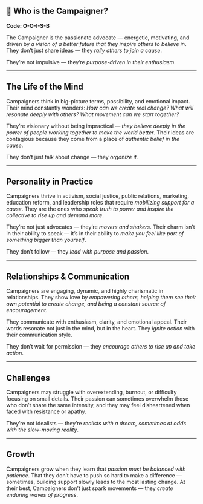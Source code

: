 ## 🎤 Who is the Campaigner?  
**Code: O-O-I-S-B**

The Campaigner is the passionate advocate — energetic, motivating, and driven by *a vision of a better future that they inspire others to believe in*. They don’t just share ideas — they *rally others to join a cause*.

They’re not impulsive — they’re *purpose-driven in their enthusiasm*.

---

## The Life of the Mind

Campaigners think in big-picture terms, possibility, and emotional impact. Their mind constantly wonders: *How can we create real change? What will resonate deeply with others? What movement can we start together?*

They’re visionary without being impractical — *they believe deeply in the power of people working together to make the world better*. Their ideas are contagious because they come from a place of *authentic belief in the cause*.

They don’t just talk about change — they *organize it*.

---

## Personality in Practice

Campaigners thrive in activism, social justice, public relations, marketing, education reform, and leadership roles that require *mobilizing support for a cause*. They are the ones who *speak truth to power and inspire the collective to rise up and demand more*.

They’re not just advocates — they’re *movers and shakers*. Their charm isn’t in their ability to speak — it’s in their ability to *make you feel like part of something bigger than yourself*.

They don’t follow — they *lead with purpose and passion*.

---

## Relationships & Communication

Campaigners are engaging, dynamic, and highly charismatic in relationships. They show love by *empowering others, helping them see their own potential to create change, and being a constant source of encouragement*. 

They communicate with enthusiasm, clarity, and emotional appeal. Their words resonate not just in the mind, but in the heart. They *ignite action* with their communication style.

They don’t wait for permission — they *encourage others to rise up and take action*.

---

## Challenges

Campaigners may struggle with overextending, burnout, or difficulty focusing on small details. Their passion can sometimes overwhelm those who don’t share the same intensity, and they may feel disheartened when faced with resistance or apathy.

They’re not idealists — they’re *realists with a dream, sometimes at odds with the slow-moving reality*.

---

## Growth

Campaigners grow when they learn that *passion must be balanced with patience*. That they don’t have to push so hard to make a difference — sometimes, building support slowly leads to the most lasting change. At their best, Campaigners don’t just spark movements — they *create enduring waves of progress*.
